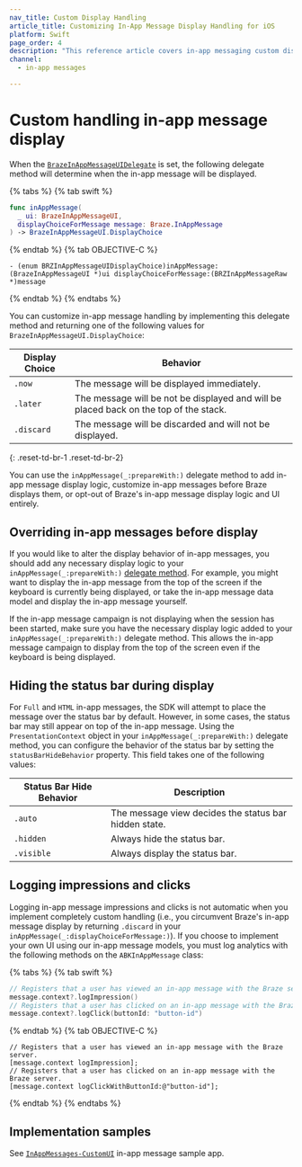 ```yaml
---
nav_title: Custom Display Handling
article_title: Customizing In-App Message Display Handling for iOS
platform: Swift
page_order: 4
description: "This reference article covers in-app messaging custom display handling for your iOS application."
channel:
  - in-app messages

---
```


# Custom handling in-app message display

When the [`BrazeInAppMessageUIDelegate`][16] is set, the following delegate method will determine when the in-app message will be displayed.

{% tabs %}
{% tab swift %}

```swift
func inAppMessage(
  _ ui: BrazeInAppMessageUI,
  displayChoiceForMessage message: Braze.InAppMessage
) -> BrazeInAppMessageUI.DisplayChoice
```

{% endtab %}
{% tab OBJECTIVE-C %}

```objc
- (enum BRZInAppMessageUIDisplayChoice)inAppMessage:(BrazeInAppMessageUI *)ui displayChoiceForMessage:(BRZInAppMessageRaw *)message
```

{% endtab %}
{% endtabs %}

You can customize in-app message handling by implementing this delegate method and returning one of the following values for `BrazeInAppMessageUI.DisplayChoice`:

| Display Choice                      | Behavior                                                                              |
| ----------------------------------- | ------------------------------------------------------------------------------------- |
| `.now`                              | The message will be displayed immediately.                                            |
| `.later`                            | The message will be not be displayed and will be placed back on the top of the stack. |
| `.discard`                          | The message will be discarded and will not be displayed.                              |
{: .reset-td-br-1 .reset-td-br-2}

You can use the `inAppMessage(_:prepareWith:)` delegate method to add in-app message display logic, customize in-app messages before Braze displays them, or opt-out of Braze's in-app message display logic and UI entirely.

## Overriding in-app messages before display

If you would like to alter the display behavior of in-app messages, you should add any necessary display logic to your `inAppMessage(_:prepareWith:)` [delegate method](https://braze-inc.github.io/braze-swift-sdk/documentation/brazeui/brazeinappmessageuidelegate/inappmessage(_:preparewith:)-11fog). For example, you might want to display the in-app message from the top of the screen if the keyboard is currently being displayed, or take the in-app message data model and display the in-app message yourself.

If the in-app message campaign is not displaying when the session has been started, make sure you have the necessary display logic added to your `inAppMessage(_:prepareWith:)` delegate method. This allows the in-app message campaign to display from the top of the screen even if the keyboard is being displayed.

## Hiding the status bar during display

For `Full` and `HTML` in-app messages, the SDK will attempt to place the message over the status bar by default. However, in some cases, the status bar may still appear on top of the in-app message. Using the `PresentationContext` object in your `inAppMessage(_:prepareWith:)` delegate method, you can configure the behavior of the status bar by setting the `statusBarHideBehavior` property. This field takes one of the following values:

| Status Bar Hide Behavior            | Description                                                                           |
| ----------------------------------- | ------------------------------------------------------------------------------------- |
| `.auto`                             | The message view decides the status bar hidden state.                                 |
| `.hidden`                           | Always hide the status bar.                                                           |
| `.visible`                          | Always display the status bar.                                                        |

## Logging impressions and clicks

Logging in-app message impressions and clicks is not automatic when you implement completely custom handling (i.e., you circumvent Braze's in-app message display by returning `.discard` in your `inAppMessage(_:displayChoiceForMessage:)`). If you choose to implement your own UI using our in-app message models, you must log analytics with the following methods on the `ABKInAppMessage` class:

{% tabs %}
{% tab swift %}

```swift
// Registers that a user has viewed an in-app message with the Braze server.
message.context?.logImpression()
// Registers that a user has clicked on an in-app message with the Braze server.
message.context?.logClick(buttonId: "button-id")
```

{% endtab %}
{% tab OBJECTIVE-C %}

```objc
// Registers that a user has viewed an in-app message with the Braze server.
[message.context logImpression];
// Registers that a user has clicked on an in-app message with the Braze server.
[message.context logClickWithButtonId:@"button-id"];
```

{% endtab %}
{% endtabs %}

## Implementation samples

See [`InAppMessages-CustomUI`][36] in-app message sample app.

[16]: https://braze-inc.github.io/braze-swift-sdk/documentation/brazeui/brazeinappmessageuidelegate
[36]: https://github.com/braze-inc/braze-swift-sdk/tree/main/Examples/Swift/Sources/InAppMessages-Custom-UI
